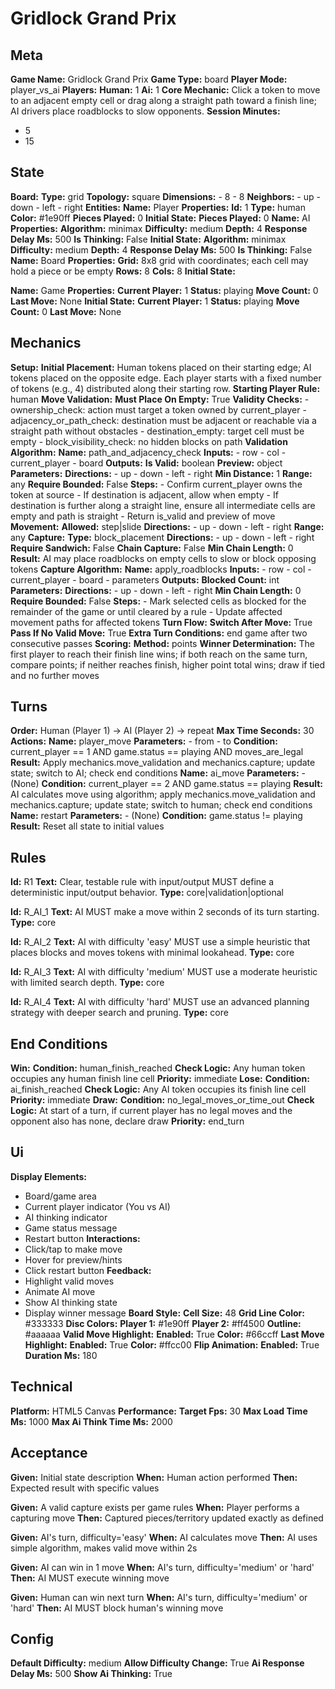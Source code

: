 # Gridlock Grand Prix

## Meta

**Game Name:** Gridlock Grand Prix
**Game Type:** board
**Player Mode:** player_vs_ai
**Players:**
  **Human:** 1
  **Ai:** 1
**Core Mechanic:** Click a token to move to an adjacent empty cell or drag along a straight path toward a finish line; AI drivers place roadblocks to slow opponents.
**Session Minutes:**
  - 5
  - 15

## State

**Board:**
  **Type:** grid
  **Topology:** square
  **Dimensions:**
    - 8
    - 8
  **Neighbors:**
    - up
    - down
    - left
    - right
**Entities:**
  **Name:** Player
  **Properties:**
    **Id:** 1
    **Type:** human
    **Color:** #1e90ff
    **Pieces Played:** 0
  **Initial State:**
    **Pieces Played:** 0
  **Name:** AI
  **Properties:**
    **Algorithm:** minimax
    **Difficulty:** medium
    **Depth:** 4
    **Response Delay Ms:** 500
    **Is Thinking:** False
  **Initial State:**
    **Algorithm:** minimax
    **Difficulty:** medium
    **Depth:** 4
    **Response Delay Ms:** 500
    **Is Thinking:** False
  **Name:** Board
  **Properties:**
    **Grid:** 8x8 grid with coordinates; each cell may hold a piece or be empty
    **Rows:** 8
    **Cols:** 8
  **Initial State:**

  **Name:** Game
  **Properties:**
    **Current Player:** 1
    **Status:** playing
    **Move Count:** 0
    **Last Move:** None
  **Initial State:**
    **Current Player:** 1
    **Status:** playing
    **Move Count:** 0
    **Last Move:** None

## Mechanics

**Setup:**
  **Initial Placement:** Human tokens placed on their starting edge; AI tokens placed on the opposite edge. Each player starts with a fixed number of tokens (e.g., 4) distributed along their starting row.
  **Starting Player Rule:** human
**Move Validation:**
  **Must Place On Empty:** True
  **Validity Checks:**
    - ownership_check: action must target a token owned by current_player
    - adjacency_or_path_check: destination must be adjacent or reachable via a straight path without obstacles
    - destination_empty: target cell must be empty
    - block_visibility_check: no hidden blocks on path
  **Validation Algorithm:**
    **Name:** path_and_adjacency_check
    **Inputs:**
      - row
      - col
      - current_player
      - board
    **Outputs:**
      **Is Valid:** boolean
      **Preview:** object
    **Parameters:**
      **Directions:**
        - up
        - down
        - left
        - right
      **Min Distance:** 1
      **Range:** any
      **Require Bounded:** False
    **Steps:**
      - Confirm current_player owns the token at source
      - If destination is adjacent, allow when empty
      - If destination is further along a straight line, ensure all intermediate cells are empty and path is straight
      - Return is_valid and preview of move
**Movement:**
  **Allowed:** step|slide
  **Directions:**
    - up
    - down
    - left
    - right
  **Range:** any
**Capture:**
  **Type:** block_placement
  **Directions:**
    - up
    - down
    - left
    - right
  **Require Sandwich:** False
  **Chain Capture:** False
  **Min Chain Length:** 0
  **Result:** AI may place roadblocks on empty cells to slow or block opposing tokens
  **Capture Algorithm:**
    **Name:** apply_roadblocks
    **Inputs:**
      - row
      - col
      - current_player
      - board
      - parameters
    **Outputs:**
      **Blocked Count:** int
    **Parameters:**
      **Directions:**
        - up
        - down
        - left
        - right
      **Min Chain Length:** 0
      **Require Bounded:** False
    **Steps:**
      - Mark selected cells as blocked for the remainder of the game or until cleared by a rule
      - Update affected movement paths for affected tokens
**Turn Flow:**
  **Switch After Move:** True
  **Pass If No Valid Move:** True
  **Extra Turn Conditions:** end game after two consecutive passes
**Scoring:**
  **Method:** points
  **Winner Determination:** The first player to reach their finish line wins; if both reach on the same turn, compare points; if neither reaches finish, higher point total wins; draw if tied and no further moves

## Turns

**Order:** Human (Player 1) → AI (Player 2) → repeat
**Max Time Seconds:** 30
**Actions:**
  **Name:** player_move
  **Parameters:**
    - from
    - to
  **Condition:** current_player == 1 AND game.status == playing AND moves_are_legal
  **Result:** Apply mechanics.move_validation and mechanics.capture; update state; switch to AI; check end conditions
  **Name:** ai_move
  **Parameters:**
    - (None)
  **Condition:** current_player == 2 AND game.status == playing
  **Result:** AI calculates move using algorithm; apply mechanics.move_validation and mechanics.capture; update state; switch to human; check end conditions
  **Name:** restart
  **Parameters:**
    - (None)
  **Condition:** game.status != playing
  **Result:** Reset all state to initial values

## Rules


**Id:** R1
**Text:** Clear, testable rule with input/output MUST define a deterministic input/output behavior.
**Type:** core|validation|optional


**Id:** R_AI_1
**Text:** AI MUST make a move within 2 seconds of its turn starting.
**Type:** core


**Id:** R_AI_2
**Text:** AI with difficulty 'easy' MUST use a simple heuristic that places blocks and moves tokens with minimal lookahead.
**Type:** core


**Id:** R_AI_3
**Text:** AI with difficulty 'medium' MUST use a moderate heuristic with limited search depth.
**Type:** core


**Id:** R_AI_4
**Text:** AI with difficulty 'hard' MUST use an advanced planning strategy with deeper search and pruning.
**Type:** core


## End Conditions

**Win:**
  **Condition:** human_finish_reached
  **Check Logic:** Any human token occupies any human finish line cell
  **Priority:** immediate
**Lose:**
  **Condition:** ai_finish_reached
  **Check Logic:** Any AI token occupies its finish line cell
  **Priority:** immediate
**Draw:**
  **Condition:** no_legal_moves_or_time_out
  **Check Logic:** At start of a turn, if current player has no legal moves and the opponent also has none, declare draw
  **Priority:** end_turn

## Ui

**Display Elements:**
  - Board/game area
  - Current player indicator (You vs AI)
  - AI thinking indicator
  - Game status message
  - Restart button
**Interactions:**
  - Click/tap to make move
  - Hover for preview/hints
  - Click restart button
**Feedback:**
  - Highlight valid moves
  - Animate AI move
  - Show AI thinking state
  - Display winner message
**Board Style:**
  **Cell Size:** 48
  **Grid Line Color:** #333333
  **Disc Colors:**
    **Player 1:** #1e90ff
    **Player 2:** #ff4500
    **Outline:** #aaaaaa
  **Valid Move Highlight:**
    **Enabled:** True
    **Color:** #66ccff
  **Last Move Highlight:**
    **Enabled:** True
    **Color:** #ffcc00
  **Flip Animation:**
    **Enabled:** True
    **Duration Ms:** 180

## Technical

**Platform:** HTML5 Canvas
**Performance:**
  **Target Fps:** 30
  **Max Load Time Ms:** 1000
  **Max Ai Think Time Ms:** 2000

## Acceptance


**Given:** Initial state description
**When:** Human action performed
**Then:** Expected result with specific values


**Given:** A valid capture exists per game rules
**When:** Player performs a capturing move
**Then:** Captured pieces/territory updated exactly as defined


**Given:** AI's turn, difficulty='easy'
**When:** AI calculates move
**Then:** AI uses simple algorithm, makes valid move within 2s


**Given:** AI can win in 1 move
**When:** AI's turn, difficulty='medium' or 'hard'
**Then:** AI MUST execute winning move


**Given:** Human can win next turn
**When:** AI's turn, difficulty='medium' or 'hard'
**Then:** AI MUST block human's winning move


## Config

**Default Difficulty:** medium
**Allow Difficulty Change:** True
**Ai Response Delay Ms:** 500
**Show Ai Thinking:** True
